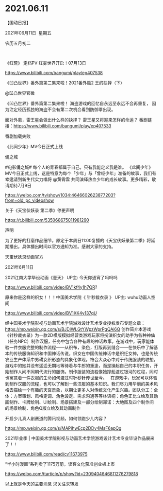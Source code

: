 ﻿#  2021.06.11



【国动日报】


2021年06月11日  星期五


农历五月初二


 

《红荒》 定档PV 红雾世界开启！07月13日

https://www.bilibili.com/bangumi/play/ep407538

《凹凸世界》番外篇第二集来啦！2021番外篇2 王的抉择（下）

@凹凸世界官微

《凹凸世界》番外篇第二集来啦！
海盗游戏的回忆自永远至永远不会再重复，
因为注定经历孤独的海盗不会有第二次机会看到防御罩出现。

面对外患，雷王星会做出什么样的抉择？
雷王星又将迎来怎样的命运？
番剧链接：https://www.bilibili.com/bangumi/play/ep407533

番剧加载失败

《此间少年》MV今日正式上线

俑之城                   


#电影俑之城# 每个人的青春都属于自己，只有我能定义我是谁。
《此间少年》MV今日正式上线，这是特意为每个「少年」与「曾经少年」准备的故事，我们有幸邀请到新生代实力唱将 @黄霄雲 共同演绎热血少年的成长故事。更多精彩，敬请期待7月9日

https://weibo.com/tv/show/1034:4646602623877203?from=old_pc_videoshow

关于《天宝伏妖录 第二季》停更声明

https://t.bilibili.com/535068675011981260


声明

为了更好的打磨作品细节，原定于本周日11:00复播的《天宝伏妖录第二季》将延期播出，具体播出时间以官方通知为准。感谢大家的支持。

天宝伏妖录动画官方

2021年6月11日







2021江南大学毕设动画《壹天》 UP主: 今天你通宵了吗吗吗

https://www.bilibili.com/video/BV1kf4y1h7QR?

原来你是这样的织女！！！中国美术学院《 针秒裁衣录 》 UP主: wuhu动画人空间

https://www.bilibili.com/video/BV1XK4y137qU




经中国美术学院影视与动画艺术学院游戏设计艺术专业授权发布专题文章：https://mp.weixin.qq.com/s/BJDIWLGtYWpzWprPgQAi6Q 创作简介本游戏《针秒裁衣录》为一款2D横版模拟经营类游戏玩家将扮演织女的助手为各种神仙（任务NPC）制作汉服，任务中包含各种有趣的神话故事。在游戏中，玩家能体验一件衣服完整的制作流程——从织布，染色，打版再到缝合——在快乐中了解基本的传统服饰知识和中国神话传说。织女在中国传统神话中是织纴女神，也是传统农业生产体系中男耕女织形态的具象化体现，符合大众心中对于传统服装的联想。游戏中的她并没有遥遥无期地等待着与牛郎的重逢，而是操起自己的本职任务，开始制作人间不同朝代流行的服饰。制作服装的流程像她撑船渡过银河的过程，同时也寓意着一件衣服的生命如何渡过时针秒针传世至今。   在游戏中，玩家可以体验到制作汉服的流程，也可以了解到一些汉服的基本知识。我们尽力用华丽的美术风格去描绘一个有趣的天宫景象，以期让更多人对传统文化产生兴趣。团队分工：全体：方案策划、风格定调、角色设定、需求沟通等等林语桐：角色正比立绘及其动画制作、卡牌绘制、UI绘制、场景搭建及一部分绘制郑诺：大地图及四个制作间的场景绘制、角色Q版立绘及其动画制作

开启少儿真人剧赛道的腾讯视频，如何领跑少儿内容？

https://mp.weixin.qq.com/s/MAPihwEcp2DDv4MsF6apQg

2021毕业季 | 中国美术学院影视与动画艺术学院游戏设计艺术专业毕设作品展来了！！

https://www.bilibili.com/read/cv11673975

“半小时漫画”系列卖了1175万册，读客文化获准创业板上市

https://weibo.com/ttarticle/p/show?id=2309404646811276279818

以上就是今天的主要消息
求关注求转发



















